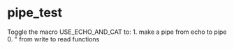 # pipe_test

Toggle the macro USE_ECHO_AND_CAT to:
	1. make a pipe from echo to pipe
	0.      "      from write to read functions